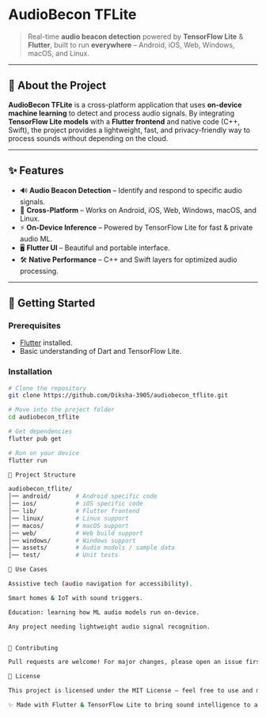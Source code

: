 # AudioBecon TFLite  

> Real-time **audio beacon detection** powered by **TensorFlow Lite** & **Flutter**, built to run **everywhere** – Android, iOS, Web, Windows, macOS, and Linux.  

---

## 🌟 About the Project  
**AudioBecon TFLite** is a cross-platform application that uses **on-device machine learning** to detect and process audio signals. By integrating **TensorFlow Lite models** with a **Flutter frontend** and native code (C++, Swift), the project provides a lightweight, fast, and privacy-friendly way to process sounds without depending on the cloud.  

---

## ✨ Features  
- 🔊 **Audio Beacon Detection** – Identify and respond to specific audio signals.  
- 📱 **Cross-Platform** – Works on Android, iOS, Web, Windows, macOS, and Linux.  
- ⚡ **On-Device Inference** – Powered by TensorFlow Lite for fast & private audio ML.  
- 🖥️ **Flutter UI** – Beautiful and portable interface.  
- 🛠️ **Native Performance** – C++ and Swift layers for optimized audio processing.  

---

## 🚀 Getting Started  

### Prerequisites  
- [Flutter](https://flutter.dev/docs/get-started/install) installed.  
- Basic understanding of Dart and TensorFlow Lite.  

### Installation  
```bash
# Clone the repository
git clone https://github.com/Diksha-3905/audiobecon_tflite.git

# Move into the project folder
cd audiobecon_tflite

# Get dependencies
flutter pub get

# Run on your device
flutter run

📂 Project Structure

audiobecon_tflite/
│── android/       # Android specific code  
│── ios/           # iOS specific code  
│── lib/           # Flutter frontend  
│── linux/         # Linux support  
│── macos/         # macOS support  
│── web/           # Web build support  
│── windows/       # Windows support  
│── assets/        # Audio models / sample data  
│── test/          # Unit tests  

🎯 Use Cases

Assistive tech (audio navigation for accessibility).

Smart homes & IoT with sound triggers.

Education: learning how ML audio models run on-device.

Any project needing lightweight audio signal recognition.


🤝 Contributing

Pull requests are welcome! For major changes, please open an issue first to discuss what you’d like to improve.

📜 License

This project is licensed under the MIT License – feel free to use and modify.

✨ Made with Flutter & TensorFlow Lite to bring sound intelligence to all devices.
